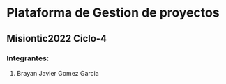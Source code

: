 # Plataforma de Gestion de proyectos
## Misiontic2022 Ciclo-4


### Integrantes:

1. Brayan Javier Gomez Garcia


